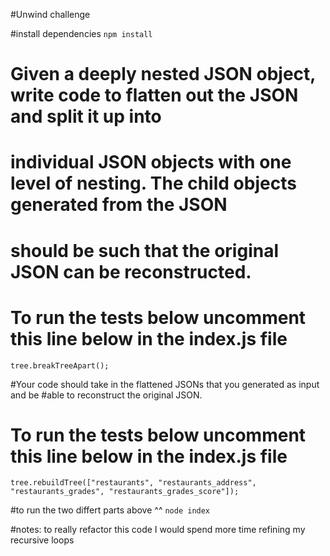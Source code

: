 

#Unwind challenge

#install dependencies
`npm install`

# Given a deeply nested JSON object, write code to flatten out the JSON and split it up into
#  individual JSON objects with one level of nesting. The child objects generated from the JSON
#  should be such that the original JSON can be reconstructed.
# To run the tests below uncomment this line below in the index.js file
`tree.breakTreeApart();`

#Your code should take in the flattened JSONs that you generated as input and be
#able to reconstruct the original JSON.
# To run the tests below uncomment this line below in the index.js file
`tree.rebuildTree(["restaurants", "restaurants_address", "restaurants_grades", "restaurants_grades_score"]);`


#to run the two differt parts above ^^
`node index`


#notes:  to really refactor this code I would spend more time refining my recursive loops